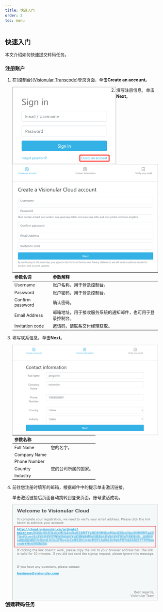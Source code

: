 ```yaml
---
title: 快速入门
order: 2
toc: menu
---
```


## 快速入门
本文介绍如何快速提交转码任务。

### 注册账户

1. 在[控制台]([Visionular Transcode](http://cloud.visionular.cn/))登录页面，单击**Create an account**。

    <img align="left" src="../assets/注册1_1.png" alt="注册1_1" style="zoom:60%;" />

2. 填写注册信息，单击**Next**。

   <img align="left" src="../assets/注册2_2.png" alt="注册2_2" style="zoom:50%;" />

   | 参数名词         | 参数解释                                                     |
   | ---------------- | ------------------------------------------------------------ |
   | Username         | 账户名称，用于登录控制台。                                   |
   | Password         | 账户密码，用于登录控制台。                                   |
   | Confirm password | 确认密码。                                                   |
   | Email Address    | 邮箱地址，用于接收服务系统的通知邮件，也可用于登录控制台。   |
   | Invitation code  | 邀请码，请联系交付经理获取。<!--这里要确认一下邀请码从哪里获取--> |
   
3. 填写联系信息，单击**Next**。

   <img align="left" src="../assets/注册_2_1-1635149594405.png" alt="注册_2_1" style="zoom:50%;" />

   | 参数名称     |                      |
   | ------------ | -------------------- |
   | Full Name    | 您的名字。           |
   | Company Name |                      |
   | Phone Number |                      |
   | Country      | 您的公司所属的国家。 |
   | Industry     |                      |

4. 前往您注册时填写的邮箱，根据邮件中的提示单击激活链接。

   单击激活链接后页面自动跳转到登录页面，账号激活成功。

   <img align="left" src="../assets/注册5_1-1635150502032.png" alt="注册5_1" style="zoom:60%;" />



### 创建转码任务

